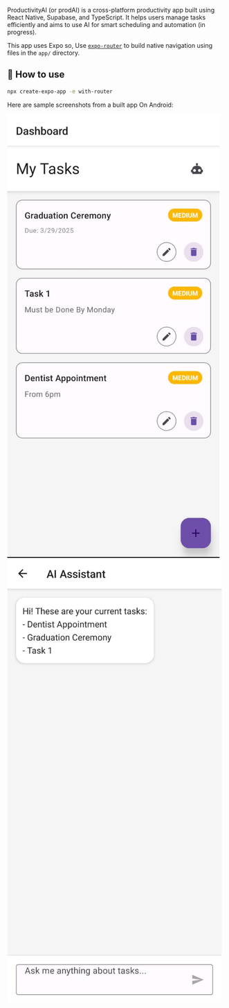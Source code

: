 ProductivityAI (or prodAI) is a cross-platform productivity app built using React Native, Supabase, and TypeScript. It helps users manage tasks efficiently and aims to use AI for smart scheduling and automation (in progress).

This app uses Expo so, 
Use [`expo-router`](https://docs.expo.dev/router/introduction/) to build native navigation using files in the `app/` directory.

## 🚀 How to use

```sh
npx create-expo-app -e with-router
```

Here are sample screenshots from a built app On Android:

![img1](https://github.com/sidbbp/prodAI/blob/main/img1.jpg)
![img2](https://github.com/sidbbp/prodAI/blob/main/img2.jpg)
